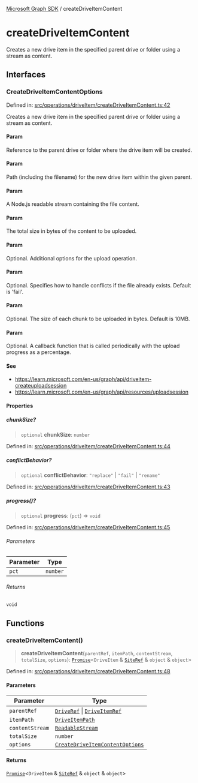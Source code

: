 [Microsoft Graph SDK](README.md) / createDriveItemContent

# createDriveItemContent

Creates a new drive item in the specified parent drive or folder using a stream as content.

## Interfaces

### CreateDriveItemContentOptions

Defined in: [src/operations/driveItem/createDriveItemContent.ts:42](https://github.com/Future-Secure-AI/microsoft-graph/blob/main/src/operations/driveItem/createDriveItemContent.ts#L42)

Creates a new drive item in the specified parent drive or folder using a stream as content.

#### Param

Reference to the parent drive or folder where the drive item will be created.

#### Param

Path (including the filename) for the new drive item within the given parent.

#### Param

A Node.js readable stream containing the file content.

#### Param

The total size in bytes of the content to be uploaded.

#### Param

Optional. Additional options for the upload operation.

#### Param

Optional. Specifies how to handle conflicts if the file already exists. Default is 'fail'.

#### Param

Optional. The size of each chunk to be uploaded in bytes. Default is 10MB.

#### Param

Optional. A callback function that is called periodically with the upload progress as a percentage.

#### See

 - https://learn.microsoft.com/en-us/graph/api/driveitem-createuploadsession
 - https://learn.microsoft.com/en-us/graph/api/resources/uploadsession

#### Properties

##### chunkSize?

> `optional` **chunkSize**: `number`

Defined in: [src/operations/driveItem/createDriveItemContent.ts:44](https://github.com/Future-Secure-AI/microsoft-graph/blob/main/src/operations/driveItem/createDriveItemContent.ts#L44)

##### conflictBehavior?

> `optional` **conflictBehavior**: `"replace"` \| `"fail"` \| `"rename"`

Defined in: [src/operations/driveItem/createDriveItemContent.ts:43](https://github.com/Future-Secure-AI/microsoft-graph/blob/main/src/operations/driveItem/createDriveItemContent.ts#L43)

##### progress()?

> `optional` **progress**: (`pct`) => `void`

Defined in: [src/operations/driveItem/createDriveItemContent.ts:45](https://github.com/Future-Secure-AI/microsoft-graph/blob/main/src/operations/driveItem/createDriveItemContent.ts#L45)

###### Parameters

| Parameter | Type |
| ------ | ------ |
| `pct` | `number` |

###### Returns

`void`

## Functions

### createDriveItemContent()

> **createDriveItemContent**(`parentRef`, `itemPath`, `contentStream`, `totalSize`, `options`): [`Promise`](https://developer.mozilla.org/docs/Web/JavaScript/Reference/Global_Objects/Promise)\<`DriveItem` & [`SiteRef`](Site-1.md#siteref) & `object` & `object`\>

Defined in: [src/operations/driveItem/createDriveItemContent.ts:48](https://github.com/Future-Secure-AI/microsoft-graph/blob/main/src/operations/driveItem/createDriveItemContent.ts#L48)

#### Parameters

| Parameter | Type |
| ------ | ------ |
| `parentRef` | [`DriveRef`](Drive-1.md#driveref) \| [`DriveItemRef`](DriveItem-1.md#driveitemref) |
| `itemPath` | [`DriveItemPath`](DriveItem-1.md#driveitempath) |
| `contentStream` | [`ReadableStream`](https://github.com/DefinitelyTyped/DefinitelyTyped/blob/master/types/node/globals.d.ts#L202) |
| `totalSize` | `number` |
| `options` | [`CreateDriveItemContentOptions`](#createdriveitemcontentoptions) |

#### Returns

[`Promise`](https://developer.mozilla.org/docs/Web/JavaScript/Reference/Global_Objects/Promise)\<`DriveItem` & [`SiteRef`](Site-1.md#siteref) & `object` & `object`\>
